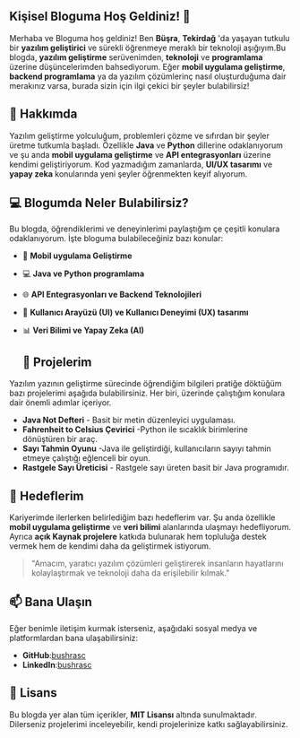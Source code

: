 ## Kişisel Bloguma Hoş Geldiniz! 👋 

Merhaba ve Bloguma hoş geldiniz! Ben **Büşra**, **Tekirdağ** 'da yaşayan tutkulu bir **yazılım geliştirici** ve sürekli öğrenmeye meraklı bir teknoloji aşığıyım.Bu blogda, **yazılım geliştirme** serüvenimden, **teknoloji** ve **programlama** üzerine düşüncelerimden bahsediyorum. Eğer **mobil uygulama geliştirme**, **backend programlama** ya da yazılım çözümlerinç nasıl oluşturduğuma dair merakınız varsa, burada sizin için ilgi çekici bir şeyler bulabilirsiz! 

## 🌟 Hakkımda 
Yazılım geliştirme yolculuğum, problemleri çözme ve sıfırdan bir şeyler üretme tutkumla başladı. Özellikle **Java** ve **Python** dillerine odaklanıyorum ve şu anda **mobil uygulama geliştirme** ve **API entegrasyonları** üzerine kendimi geliştiriyorum. Kod yazmadığım zamanlarda, **UI/UX tasarımı** ve **yapay zeka** konularında yeni şeyler öğrenmekten keyif alıyorum. 

## 💻 Blogumda Neler Bulabilirsiz? 

Bu blogda, öğrendiklerimi ve deneyinlerimi paylaştığım çe çeşitli konulara odaklanıyorum. İşte bloguma bulabileceğiniz bazı konular:

- 📱 **Mobil uygulama Geliştirme**
- 💻 **Java ve Python programlama**
- 🌐 **API Entegrasyonları ve Backend Teknolojileri**
- 🎨 **Kullanıcı Arayüzü (UI) ve Kullanıcı Deneyimi (UX) tasarımı**
- 📊 **Veri Bilimi ve Yapay Zeka (AI)**

  ## 🚀 Projelerim

Yazılım yazının geliştirme sürecinde öğrendiğim bilgileri pratiğe döktüğüm bazı projelerimi aşağıda bulabilirsiniz. Her biri, üzerinde çalıştığım konulara dair önemli adımlar içeriyor. 

- **Java Not Defteri** - Basit bir metin düzenleyici uygulaması. 
- **Fahrenheit to Celsius Çevirici** -Python ile sıcaklık birimlerine dönüştüren  bir araç. 
- **Sayı Tahmin Oyunu** -Java ile geliştirdiği, kullanıcıların sayıyı tahmin etmeye  çalıştığı eğlenceli bir oyun. 
- **Rastgele Sayı Üreticisi** - Rastgele sayı üreten basit bir Java programıdır. 

## 🎯 Hedeflerim
Kariyerimde ilerlerken belirlediğim bazı hedeflerim var. Şu anda özellikle **mobil uygulama geliştirme** ve **veri bilimi** alanlarında ulaşmayı hedefliyorum. Ayrıca **açık Kaynak projelere** katkıda bulunarak hem topluluğa destek vermek hem de kendimi daha da geliştirmek istiyorum. 

> "Amacım, yaratıcı yazılım çözümleri geliştirerek insanların hayatlarını kolaylaştırmak ve teknoloji daha da erişilebilir kılmak."

## 📫 Bana Ulaşın
Eğer benimle iletişim kurmak isterseniz, aşağıdaki sosyal medya ve platformlardan bana ulaşabilirsiniz:

- **GitHub**:[bushrasc](https://github.com/bushrasc)
- **LinkedIn**:[bushrasc](https://www.linkedin.com/in/bushrasc/)

## 📄 Lisans

Bu blogda yer alan tüm içerikler, **MIT Lisansı** altında sunulmaktadır. Dilerseniz projelerimi inceleyebilir, kendi projelerinize katkı sağlayabilirsiniz.


